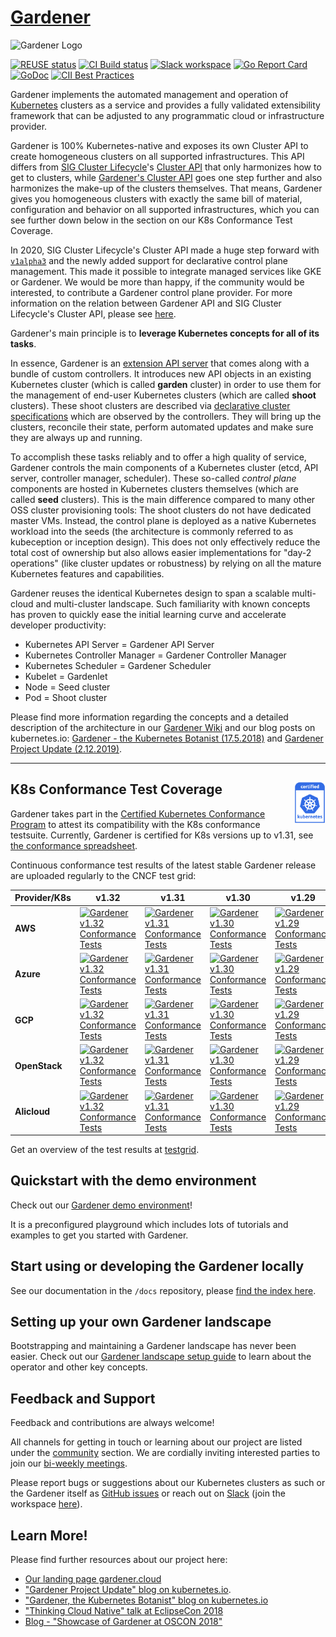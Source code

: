 # [Gardener](https://gardener.cloud)

![Gardener Logo](logo/gardener-large.png)

[![REUSE status](https://api.reuse.software/badge/github.com/gardener/gardener)](https://api.reuse.software/info/github.com/gardener/gardener)
[![CI Build status](https://concourse.ci.gardener.cloud/api/v1/teams/gardener/pipelines/gardener-master/jobs/master-head-update-job/badge)](https://concourse.ci.gardener.cloud/teams/gardener/pipelines/gardener-master/jobs/master-head-update-job)
[![Slack workspace](https://img.shields.io/badge/Slack-Gardener%20Project-brightgreen.svg?logo=slack)](https://gardener-cloud.slack.com/)
[![Go Report Card](https://goreportcard.com/badge/github.com/gardener/gardener)](https://goreportcard.com/report/github.com/gardener/gardener)
[![GoDoc](https://godoc.org/github.com/gardener/gardener?status.svg)](https://godoc.org/github.com/gardener/gardener)
[![CII Best Practices](https://bestpractices.coreinfrastructure.org/projects/1822/badge)](https://bestpractices.coreinfrastructure.org/projects/1822)

Gardener implements the automated management and operation of [Kubernetes](https://kubernetes.io/) clusters as a service and provides a fully validated extensibility framework that can be adjusted to any programmatic cloud or infrastructure provider.

Gardener is 100% Kubernetes-native and exposes its own Cluster API to create homogeneous clusters on all supported infrastructures. This API differs from [SIG Cluster Lifecycle](https://github.com/kubernetes/community/tree/master/sig-cluster-lifecycle)'s [Cluster API](https://github.com/kubernetes-sigs/cluster-api#cluster-api) that only harmonizes how to get to clusters, while [Gardener's Cluster API](./docs/api-reference/core.md#shoot) goes one step further and also harmonizes the make-up of the clusters themselves. That means, Gardener gives you homogeneous clusters with exactly the same bill of material, configuration and behavior on all supported infrastructures, which you can see further down below in the section on our K8s Conformance Test Coverage.

In 2020, SIG Cluster Lifecycle's Cluster API made a huge step forward with [`v1alpha3`](https://kubernetes.io/blog/2020/04/21/cluster-api-v1alpha3-delivers-new-features-and-an-improved-user-experience/) and the newly added support for declarative control plane management. This made it possible to integrate managed services like GKE or Gardener. We would be more than happy, if the community would be interested, to contribute a Gardener control plane provider. For more information on the relation between Gardener API and SIG Cluster Lifecycle's Cluster API, please see [here](docs/concepts/cluster-api.md).

Gardener's main principle is to **leverage Kubernetes concepts for all of its tasks**.

In essence, Gardener is an [extension API server](https://kubernetes.io/docs/tasks/access-kubernetes-api/setup-extension-api-server/) that comes along with a bundle of custom controllers. It introduces new API objects in an existing Kubernetes cluster (which is called **garden** cluster) in order to use them for the management of end-user Kubernetes clusters (which are called **shoot** clusters). These shoot clusters are described via [declarative cluster specifications](https://github.com/gardener/gardener/blob/master/example/90-shoot.yaml) which are observed by the controllers. They will bring up the clusters, reconcile their state, perform automated updates and make sure they are always up and running.

To accomplish these tasks reliably and to offer a high quality of service, Gardener controls the main components of a Kubernetes cluster (etcd, API server, controller manager, scheduler). These so-called *control plane* components are hosted in Kubernetes clusters themselves (which are called **seed** clusters). This is the main difference compared to many other OSS cluster provisioning tools: The shoot clusters do not have dedicated master VMs. Instead, the control plane is deployed as a native Kubernetes workload into the seeds (the architecture is commonly referred to as kubeception or inception design). This does not only effectively reduce the total cost of ownership but also allows easier implementations for "day-2 operations" (like cluster updates or robustness) by relying on all the mature Kubernetes features and capabilities.

Gardener reuses the identical Kubernetes design to span a scalable multi-cloud and multi-cluster landscape. Such familiarity with known concepts has proven to quickly ease the initial learning curve and accelerate developer productivity:

* Kubernetes API Server = Gardener API Server
* Kubernetes Controller Manager = Gardener Controller Manager
* Kubernetes Scheduler = Gardener Scheduler
* Kubelet = Gardenlet
* Node = Seed cluster
* Pod = Shoot cluster

Please find more information regarding the concepts and a detailed description of the architecture in our [Gardener Wiki](https://github.com/gardener/gardener/blob/master/docs/concepts/architecture.md) and our blog posts on kubernetes.io: [Gardener - the Kubernetes Botanist (17.5.2018)](https://kubernetes.io/blog/2018/05/17/gardener) and [Gardener Project Update (2.12.2019)](https://kubernetes.io/blog/2019/12/02/gardener-project-update).

----

## K8s Conformance Test Coverage <img src="https://raw.githubusercontent.com/cncf/artwork/main/projects/kubernetes/certified-kubernetes/versionless/color/certified-kubernetes-color.svg" alt="certified kubernetes logo" width="50" align="right"/>

Gardener takes part in the [Certified Kubernetes Conformance Program](https://www.cncf.io/certification/software-conformance/) to attest its compatibility with the K8s conformance testsuite.
Currently, Gardener is certified for K8s versions up to v1.31, see [the conformance spreadsheet](https://docs.google.com/spreadsheets/d/1uF9BoDzzisHSQemXHIKegMhuythuq_GL3N1mlUUK2h0/edit#gid=0&range=107:108).

Continuous conformance test results of the latest stable Gardener release are uploaded regularly to the CNCF test grid:

| Provider/K8s | v1.32 | v1.31 | v1.30 | v1.29 | v1.28 | v1.27 |
| ------------ |-----| ------------ | ------------ | ------------ | ------------ | ------------ |
| **AWS** | [![Gardener v1.32 Conformance Tests](https://testgrid.k8s.io/q/summary/conformance-gardener/Gardener,%20v1.32%20AWS/tests_status?style=svg)](https://testgrid.k8s.io/conformance-gardener#Gardener,%20v1.32%20AWS) | [![Gardener v1.31 Conformance Tests](https://testgrid.k8s.io/q/summary/conformance-gardener/Gardener,%20v1.31%20AWS/tests_status?style=svg)](https://testgrid.k8s.io/conformance-gardener#Gardener,%20v1.31%20AWS) | [![Gardener v1.30 Conformance Tests](https://testgrid.k8s.io/q/summary/conformance-gardener/Gardener,%20v1.30%20AWS/tests_status?style=svg)](https://testgrid.k8s.io/conformance-gardener#Gardener,%20v1.30%20AWS) | [![Gardener v1.29 Conformance Tests](https://testgrid.k8s.io/q/summary/conformance-gardener/Gardener,%20v1.29%20AWS/tests_status?style=svg)](https://testgrid.k8s.io/conformance-gardener#Gardener,%20v1.29%20AWS) | [![Gardener v1.28 Conformance Tests](https://testgrid.k8s.io/q/summary/conformance-gardener/Gardener,%20v1.28%20AWS/tests_status?style=svg)](https://testgrid.k8s.io/conformance-gardener#Gardener,%20v1.28%20AWS) | [![Gardener v1.27 Conformance Tests](https://testgrid.k8s.io/q/summary/conformance-gardener/Gardener,%20v1.27%20AWS/tests_status?style=svg)](https://testgrid.k8s.io/conformance-gardener#Gardener,%20v1.27%20AWS) |
| **Azure** | [![Gardener v1.32 Conformance Tests](https://testgrid.k8s.io/q/summary/conformance-gardener/Gardener,%20v1.32%20Azure/tests_status?style=svg)](https://testgrid.k8s.io/conformance-gardener#Gardener,%20v1.32%20Azure) | [![Gardener v1.31 Conformance Tests](https://testgrid.k8s.io/q/summary/conformance-gardener/Gardener,%20v1.31%20Azure/tests_status?style=svg)](https://testgrid.k8s.io/conformance-gardener#Gardener,%20v1.31%20Azure) | [![Gardener v1.30 Conformance Tests](https://testgrid.k8s.io/q/summary/conformance-gardener/Gardener,%20v1.30%20Azure/tests_status?style=svg)](https://testgrid.k8s.io/conformance-gardener#Gardener,%20v1.30%20Azure) | [![Gardener v1.29 Conformance Tests](https://testgrid.k8s.io/q/summary/conformance-gardener/Gardener,%20v1.29%20Azure/tests_status?style=svg)](https://testgrid.k8s.io/conformance-gardener#Gardener,%20v1.29%20Azure) | [![Gardener v1.28 Conformance Tests](https://testgrid.k8s.io/q/summary/conformance-gardener/Gardener,%20v1.28%20Azure/tests_status?style=svg)](https://testgrid.k8s.io/conformance-gardener#Gardener,%20v1.28%20Azure) | [![Gardener v1.27 Conformance Tests](https://testgrid.k8s.io/q/summary/conformance-gardener/Gardener,%20v1.27%20Azure/tests_status?style=svg)](https://testgrid.k8s.io/conformance-gardener#Gardener,%20v1.27%20Azure) |
| **GCP** | [![Gardener v1.32 Conformance Tests](https://testgrid.k8s.io/q/summary/conformance-gardener/Gardener,%20v1.32%20GCE/tests_status?style=svg)](https://testgrid.k8s.io/conformance-gardener#Gardener,%20v1.32%20GCE) | [![Gardener v1.31 Conformance Tests](https://testgrid.k8s.io/q/summary/conformance-gardener/Gardener,%20v1.31%20GCE/tests_status?style=svg)](https://testgrid.k8s.io/conformance-gardener#Gardener,%20v1.31%20GCE) | [![Gardener v1.30 Conformance Tests](https://testgrid.k8s.io/q/summary/conformance-gardener/Gardener,%20v1.30%20GCE/tests_status?style=svg)](https://testgrid.k8s.io/conformance-gardener#Gardener,%20v1.30%20GCE) | [![Gardener v1.29 Conformance Tests](https://testgrid.k8s.io/q/summary/conformance-gardener/Gardener,%20v1.29%20GCE/tests_status?style=svg)](https://testgrid.k8s.io/conformance-gardener#Gardener,%20v1.29%20GCE) | [![Gardener v1.28 Conformance Tests](https://testgrid.k8s.io/q/summary/conformance-gardener/Gardener,%20v1.28%20GCE/tests_status?style=svg)](https://testgrid.k8s.io/conformance-gardener#Gardener,%20v1.28%20GCE) | [![Gardener v1.27 Conformance Tests](https://testgrid.k8s.io/q/summary/conformance-gardener/Gardener,%20v1.27%20GCE/tests_status?style=svg)](https://testgrid.k8s.io/conformance-gardener#Gardener,%20v1.27%20GCE) |
| **OpenStack** | [![Gardener v1.32 Conformance Tests](https://testgrid.k8s.io/q/summary/conformance-gardener/Gardener,%20v1.32%20OpenStack/tests_status?style=svg)](https://testgrid.k8s.io/conformance-gardener#Gardener,%20v1.32%20OpenStack) | [![Gardener v1.31 Conformance Tests](https://testgrid.k8s.io/q/summary/conformance-gardener/Gardener,%20v1.31%20OpenStack/tests_status?style=svg)](https://testgrid.k8s.io/conformance-gardener#Gardener,%20v1.31%20OpenStack) | [![Gardener v1.30 Conformance Tests](https://testgrid.k8s.io/q/summary/conformance-gardener/Gardener,%20v1.30%20OpenStack/tests_status?style=svg)](https://testgrid.k8s.io/conformance-gardener#Gardener,%20v1.30%20OpenStack) | [![Gardener v1.29 Conformance Tests](https://testgrid.k8s.io/q/summary/conformance-gardener/Gardener,%20v1.29%20OpenStack/tests_status?style=svg)](https://testgrid.k8s.io/conformance-gardener#Gardener,%20v1.29%20OpenStack) | [![Gardener v1.28 Conformance Tests](https://testgrid.k8s.io/q/summary/conformance-gardener/Gardener,%20v1.28%20OpenStack/tests_status?style=svg)](https://testgrid.k8s.io/conformance-gardener#Gardener,%20v1.28%20OpenStack) | [![Gardener v1.27 Conformance Tests](https://testgrid.k8s.io/q/summary/conformance-gardener/Gardener,%20v1.27%20OpenStack/tests_status?style=svg)](https://testgrid.k8s.io/conformance-gardener#Gardener,%20v1.27%20OpenStack) |
| **Alicloud** | [![Gardener v1.32 Conformance Tests](https://testgrid.k8s.io/q/summary/conformance-gardener/Gardener,%20v1.32%20Alibaba%20Cloud/tests_status?style=svg)](https://testgrid.k8s.io/conformance-gardener#Gardener,%20v1.32%20Alibaba%20Cloud) | [![Gardener v1.31 Conformance Tests](https://testgrid.k8s.io/q/summary/conformance-gardener/Gardener,%20v1.31%20Alibaba%20Cloud/tests_status?style=svg)](https://testgrid.k8s.io/conformance-gardener#Gardener,%20v1.31%20Alibaba%20Cloud) | [![Gardener v1.30 Conformance Tests](https://testgrid.k8s.io/q/summary/conformance-gardener/Gardener,%20v1.30%20Alibaba%20Cloud/tests_status?style=svg)](https://testgrid.k8s.io/conformance-gardener#Gardener,%20v1.30%20Alibaba%20Cloud) | [![Gardener v1.29 Conformance Tests](https://testgrid.k8s.io/q/summary/conformance-gardener/Gardener,%20v1.29%20Alibaba%20Cloud/tests_status?style=svg)](https://testgrid.k8s.io/conformance-gardener#Gardener,%20v1.29%20Alibaba%20Cloud) | [![Gardener v1.28 Conformance Tests](https://testgrid.k8s.io/q/summary/conformance-gardener/Gardener,%20v1.28%20Alibaba%20Cloud/tests_status?style=svg)](https://testgrid.k8s.io/conformance-gardener#Gardener,%20v1.28%20Alibaba%20Cloud) | [![Gardener v1.27 Conformance Tests](https://testgrid.k8s.io/q/summary/conformance-gardener/Gardener,%20v1.27%20Alibaba%20Cloud/tests_status?style=svg)](https://testgrid.k8s.io/conformance-gardener#Gardener,%20v1.27%20Alibaba%20Cloud) |

Get an overview of the test results at [testgrid](https://testgrid.k8s.io/conformance-gardener).

## Quickstart with the demo environment

Check out our [Gardener demo environment](https://demo.gardener.cloud)!

It is a preconfigured playground which includes lots of tutorials and examples to get you started with Gardener.

## Start using or developing the Gardener locally

See our documentation in the `/docs` repository, please [find the index here](docs/README.md).

## Setting up your own Gardener landscape

Bootstrapping and maintaining a Gardener landscape has never been easier. Check out our [Gardener landscape setup guide](docs/deployment/setup_gardener.md) to learn about the operator and other key concepts.

## Feedback and Support

Feedback and contributions are always welcome!

All channels for getting in touch or learning about our project are listed under the [community](https://gardener.cloud/docs/contribute/#community) section. We are cordially inviting interested parties to join our [bi-weekly meetings](https://gardener.cloud/docs/contribute/#bi-weekly-meetings).

Please report bugs or suggestions about our Kubernetes clusters as such or the Gardener itself as [GitHub issues](https://github.com/gardener/gardener/issues) or reach out on [Slack](https://gardener-cloud.slack.com/) (join the workspace [here](https://gardener.cloud/community/community-bio/)).

## Learn More!

Please find further resources about our project here:

* [Our landing page gardener.cloud](https://gardener.cloud/)
* ["Gardener Project Update" blog on kubernetes.io](https://kubernetes.io/blog/2019/12/02/gardener-project-update/).
* ["Gardener, the Kubernetes Botanist" blog on kubernetes.io](https://kubernetes.io/blog/2018/05/17/gardener/)
* ["Thinking Cloud Native" talk at EclipseCon 2018](https://www.youtube.com/watch?v=bfw22WPg99A)
* [Blog - "Showcase of Gardener at OSCON 2018"](https://blogs.sap.com/2018/07/26/showcase-of-gardener-at-oscon/)
